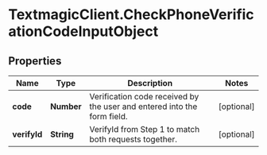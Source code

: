 # TextmagicClient.CheckPhoneVerificationCodeInputObject

## Properties
Name | Type | Description | Notes
------------ | ------------- | ------------- | -------------
**code** | **Number** | Verification code received by the user and entered into the form field. | [optional] 
**verifyId** | **String** | VerifyId from Step 1 to match both requests together. | [optional] 


